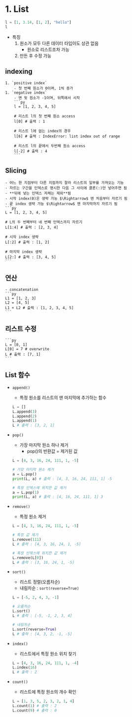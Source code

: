 # 1. List
```py
l = [1, 3.14, [1, 2], "hello"]
l
```
- 특징
    1. 원소가 모두 다른 데이터 타입이도 상관 없음
        - 원소로 리스트조차 가능
    1. 만든 후 수정 가능

## indexing
    1. `positive index`
        - 첫 번째 원소가 0이며, 1씩 증가
    1. `negative index`
        - 맨 뒷 원소가 -1이며, 뒤쪽에서 시작
        ```py
        l = [1, 2, 3, 4, 5]

        # 리스트 l의 첫 번째 원소 access
        l[0] # 출력 : 1
        
        # 리스트 l에 없는 index의 경우
        l[6] # 출력 : IndexError: list index out of range

        # 리스트 l의 끝에서 두번째 원소 access
        l[-2] # 출력 : 4
        ```

## Slicing
    - 어느 한 지점부터 다른 지점까지 잘라 리스트의 일부를 가져오는 기능
    - 자르는 구간을 인덱스로 명시한 다음 그 사이에 콜론(:)만 넣어주면 됨
    - **뒤에 넣는 인덱스 자체는 제외**됨
    - 시작 index(0)은 생략 가능 $\Rightarrow$ 맨 처음부터 자르기 됨
    - 끝 index 생략 가능 $\Rightarrow$ 맨 마지막까지 자르기 됨
    ```py
    L = [1, 2, 3, 4, 5]

    # L의 두 번째부터 네 번째 인덱스까지 자르기
    L[1:4] # 출력 : [2, 3, 4]

    # 시작 index 생략
    L[:2] # 출력 : [1, 2]

    # 마지막 index 생략
    L[2:] # 출력 : [3, 4, 5]
    ```

## 연산
    - concatenation
    ```py
    L1 = [1, 2, 3]
    L2 = [4, 5]
    L1 + L2 # 출력 : [1, 2, 3, 4, 5]
    ```
## 리스트 수정
    ```py
    L = [0, 1]
    L[0] = 7 # overwrite
    L # 출력 : [7, 1]
    ```

## List 함수
- `append()`
    - 특정 원소를 리스트의 맨 마지막에 추가하는 함수
    ```py
    L = []
    L.append(3)
    L.append(2)
    L.append(1)
    L # 출력 : [3, 2, 1]
    ```
- `pop()`
    - 가장 마지막 원소 하나 제거
        - pop()의 반환값 = 제거된 값
    ```py
    L = [4, 3, 16, 24, 111, 1, -5]
    
    # 가장 마지막 원소 제거
    a = L.pop()
    print(L, a) # 출력 : [4, 3, 16, 24, 111, 1] -5

    # 특정 인덱스에 위치한 값 제거
    a = L.pop(1)
    print(L, a) # 출력 : [4, 16, 24, 111, 1] 3
    ```

- `remove()`
    - 특정 원소 제거
    ```py
    L = [4, 3, 16, 24, 111, 1, -5]
    
    # 특정 값 제거
    L.remove(111)
    L # 출력 : [4, 3, 16, 24, 1, -5]

    # 특정 인덱스에 위치한 값 제거
    L.remove(L[0])
    L # 출력 : [3, 16, 24, 1, -5]
    ```

- `sort()`
    - 리스트 정렬(오름차순)
    - 내림차순 : `sort(reverse=True)`
    ```py
    L = [-5, 2, 4, 3, -1]
    
    # 오름차순
    L.sort()
    L # 출력 : [-5, -1, 2, 3, 4]
    
    # 내림차순
    L.sort(reverse=True)
    L # 출력 : [4, 3, 2, -1, -5]
    ```
- `index()`
    - 리스트에서 특정 원소 위치 찾기
    ```py
    L = [4, 3, 16, 24, 111, 1, -4]
    L.index(16)
    L # 출력 : 2
    ```
- `count()`
    - 리스트에 특정 원소의 개수 확인
    ```py
    L = [1, 3, 5, 2, 3, 2, 1, 4]
    L.count(1) # 출력 : 2
    L.count(9) # 출력 : 0
    ```